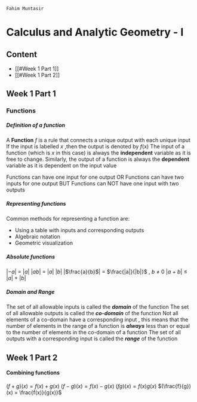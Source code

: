 `Fahim Muntasir`
# Calculus and Analytic Geometry - I

## Content
- [[#Week 1 Part 1]]
- [[#Week 1 Part 2]]
## Week 1 Part 1
### Functions
##### Definition of a function
A **Function** *f* is a rule that connects a unique output with each unique input 
If the input is labelled *x* ,then the output is denoted by *f*(x)
The input of a function (which is *x* in this case) is always the **independent** variable as it is free to change. Similarly, the output of a function is always the **dependent** variable as it is dependent on the input value

Functions can have one input for one output
                 OR
Functions can have two inputs for one output
				BUT
Functions can NOT have one input with two outputs 
##### Representing functions
Common methods for representing a function are:
- Using a table with inputs and corresponding outputs
- Algebraic notation
- Geometric visualization



##### Absolute functions
$|-a|$  = $|a|$
$|ab|$ = $|a|$ $|b|$ 
|$\frac{a}{b}$| = $\frac{|a|}{|b|}$ , $b$ $\neq$ 0
|$a$ + $b$| $\leq$ |$a$| + |$b$|
##### Domain and Range
The set of all allowable inputs is called the ***domain*** of the function
The set of all allowable outputs is called the ***co-domain*** of the function
	Not all elements of a co-domain have a corresponding input , this means that the number of elements in the range of a function is ***always*** less than or equal to the number of elements in the co-domain of a function
The set of all outputs with a corresponding input is called the ***range*** of the function

## Week 1 Part 2
#### Combining functions

$(f+g)(x) = f(x) + g(x)$
$(f-g)(x) = f(x) - g(x)$
$(fg)(x) = f(x)g(x)$
$(\frac{f}{g})(x) = \frac{f(x)}{g(x)}$
